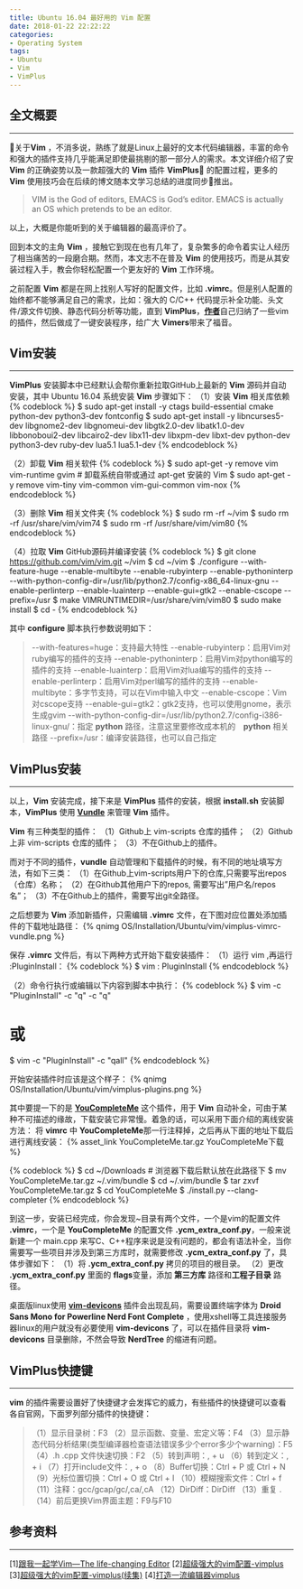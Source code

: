 ```yaml
---
title: Ubuntu 16.04 最好用的 Vim 配置
date: 2018-01-22 22:22:22
categories:
- Operating System
tags:
- Ubuntu
- Vim
- VimPlus
---
```


## 全文概要
---
关于**Vim** ，不消多说，熟练了就是Linux上最好的文本代码编辑器，丰富的命令和强大的插件支持几乎能满足即使最挑剔的那一部分人的需求。本文详细介绍了安 **Vim** 的正确姿势以及一款超强大的 **Vim** 插件 **VimPlus** 的配置过程，更多的 **Vim** 使用技巧会在后续的博文随本文学习总结的进度同步推出。
<!--more-->

> VIM is the God of editors, EMACS is God’s editor.
EMACS is actually an OS which pretends to be an editor.

以上，大概是你能听到的关于编辑器的最高评价了。

回到本文的主角 **Vim** ，接触它到现在也有几年了，复杂繁多的命令着实让人经历了相当痛苦的一段磨合期。然而，本文志不在普及 **Vim** 的使用技巧，而是从其安装过程入手，教会你轻松配置一个更友好的 **Vim** 工作环境。

之前配置 **Vim** 都是在网上找别人写好的配置文件，比如 **.vimrc**。但是别人配置的始终都不能够满足自己的需求，比如：强大的 C/C++ 代码提示补全功能、头文件/源文件切换、静态代码分析等功能，直到 **VimPlus**，[**作者**](http://www.cnblogs.com/highway-9/)自己归纳了一些vim的插件，然后做成了一键安装程序，给广大 **Vimers**带来了福音。

## Vim安装
---
**VimPlus** 安装脚本中已经默认会帮你重新拉取GitHub上最新的 **Vim** 源码并自动安装，其中 Ubuntu 16.04 系统安装 **Vim** 步骤如下：
（1）安装 **Vim** 相关库依赖
{% codeblock %}
$ sudo apt-get install -y ctags build-essential cmake python-dev python3-dev fontconfig
$ sudo apt-get install -y libncurses5-dev libgnome2-dev libgnomeui-dev libgtk2.0-dev libatk1.0-dev libbonoboui2-dev libcairo2-dev libx11-dev libxpm-dev libxt-dev python-dev python3-dev ruby-dev lua5.1 lua5.1-dev 
{% endcodeblock %}

（2）卸载 **Vim** 相关软件
{% codeblock %}
$ sudo apt-get -y remove vim vim-runtime gvim # 卸载系统自带或通过 apt-get 安装的 Vim
$ sudo apt-get -y remove vim-tiny vim-common vim-gui-common vim-nox
{% endcodeblock %}

（3）删除 **Vim** 相关文件夹
{% codeblock %}
$ sudo rm -rf ~/vim
$ sudo rm -rf /usr/share/vim/vim74
$ sudo rm -rf /usr/share/vim/vim80
{% endcodeblock %}

（4）拉取 **Vim** GitHub源码并编译安装
{% codeblock %}
$ git clone https://github.com/vim/vim.git ~/vim
$ cd ~/vim
$ ./configure --with-feature-huge --enable-multibyte --enable-rubyinterp --enable-pythoninterp --with-python-config-dir=/usr/lib/python2.7/config-x86_64-linux-gnu
 --enable-perlinterp --enable-luainterp --enable-gui=gtk2 --enable-cscope --prefix=/usr
$ make VIMRUNTIMEDIR=/usr/share/vim/vim80
$ sudo make install 
$ cd - 
{% endcodeblock %}

其中 **configure** 脚本执行参数说明如下：
> --with-features=huge：支持最大特性
--enable-rubyinterp：启用Vim对ruby编写的插件的支持
--enable-pythoninterp：启用Vim对python编写的插件的支持
--enable-luainterp：启用Vim对lua编写的插件的支持
--enable-perlinterp：启用Vim对perl编写的插件的支持
--enable-multibyte：多字节支持，可以在Vim中输入中文
--enable-cscope：Vim对cscope支持
--enable-gui=gtk2：gtk2支持，也可以使用gnome，表示生成gvim
--with-python-config-dir=/usr/lib/python2.7/config-i386-linux-gnu/：指定 **python** 路径，注意这里要修改成本机的　**python** 相关路径
--prefix=/usr：编译安装路径，也可以自己指定

## VimPlus安装
---
以上，**Vim** 安装完成，接下来是 **VimPlus** 插件的安装，根据 **install.sh** 安装脚本，**VimPlus** 使用 [**Vundle**](https://github.com/VundleVim/Vundle.vim) 来管理 **Vim** 插件。

**Vim** 有三种类型的插件：
（1）Github上 vim-scripts 仓库的插件；
（2）Github上非 vim-scripts 仓库的插件；
（3）不在Github上的插件。

而对于不同的插件，**vundle** 自动管理和下载插件的时候，有不同的地址填写方法，有如下三类： 
（1）在Github上vim-scripts用户下的仓库,只需要写出repos（仓库）名称； 
（2）在Github其他用户下的repos, 需要写出”用户名/repos名”；
（3）不在Github上的插件，需要写出git全路径。

之后想要为 **Vim** 添加新插件，只需编辑 **.vimrc** 文件，在下图对应位置处添加插件的下载地址路径：
{% qnimg OS/Installation/Ubuntu/vim/vimplus-vimrc-vundle.png %}

保存 **.vimrc** 文件后，有以下两种方式开始下载安装插件：
（1）运行 vim ,再运行 :PluginInstall：
{% codeblock %}
$ vim
: PluginInstall
{% endcodeblock %}

（2）命令行执行或编辑以下内容到脚本中执行：
{% codeblock %}
$ vim -c "PluginInstall" -c "q" -c "q"
# 或
$ vim -c "PluginInstall" -c "qall" 
{% endcodeblock %}

开始安装插件时应该是这个样子：
{% qnimg OS/Installation/Ubuntu/vim/vimplus-plugins.png %}

其中要提一下的是 [**YouCompleteMe**](http://valloric.github.io/YouCompleteMe/) 这个插件，用于 **Vim** 自动补全，可由于某种不可描述的缘故，下载安装它非常慢。着急的话，可以采用下面介绍的离线安装方法：
将 **vimrc** 中 **YouCompleteMe**那一行注释掉，之后再从下面的地址下载后进行离线安装：
{% asset_link YouCompleteMe.tar.gz YouCompleteMe下载 %}

{% codeblock %}
$ cd ~/Downloads # 浏览器下载后默认放在此路径下
$ mv YouCompleteMe.tar.gz ~/.vim/bundle
$ cd ~/.vim/bundle
$ tar zxvf YouCompleteMe.tar.gz
$ cd YouCompleteMe
$ ./install.py --clang-completer
{% endcodeblock %}

到这一步，安装已经完成，你会发现~目录有两个文件，一个是vim的配置文件 **.vimrc**，一个是 **YouCompleteMe** 的配置文件 **.ycm_extra_conf.py**，一般来说新建一个 main.cpp 来写C、C++程序来说是没有问题的，都会有语法补全，当你需要写一些项目并涉及到第三方库时，就需要修改 **.ycm_extra_conf.py** 了，具体步骤如下：
（1）将 **.ycm_extra_conf.py** 拷贝的项目的根目录。
（2）更改 **.ycm_extra_conf.py** 里面的 **flags**变量，添加 **第三方库** 路径和**工程子目录** 路径。

桌面版linux使用 [**vim-devicons**](https://github.com/ryanoasis/vim-devicons) 插件会出现乱码，需要设置终端字体为 **Droid Sans Mono for Powerline Nerd Font Complete** ，使用xshell等工具连接服务器linux的用户就没有必要使用 **vim-devicons** 了，可以在插件目录将 **vim-devicons** 目录删除，不然会导致 **NerdTree** 的缩进有问题。

## VimPlus快捷键
---
**vim** 的插件需要设置好了快捷键才会发挥它的威力，有些插件的快捷键可以查看各自官网，下面罗列部分插件的快捷键：
> （1）显示目录树：F3
（2）显示函数、变量、宏定义等：F4
（3）显示静态代码分析结果(类型编译器检查语法错误多少个error多少个warning)：F5
（4）.h .cpp 文件快速切换：F2
（5）转到声明：, + u
（6）转到定义：, + i
（7）打开include文件：, + o
（8）Buffer切换：Ctrl + P 或 Ctrl + N
（9）光标位置切换：Ctrl + O 或 Ctrl + I
（10）模糊搜索文件：Ctrl + f
（11）注释：gcc/gcap/gc/,ca/,cA
（12）DirDiff：DirDiff <dir1> <dir2>
（13）重复 .
（14）前后更换Vim界面主题：F9与F10

## 参考资料
---
[1][跟我一起学Vim—The life-changing Editor](http://feihu.me/blog/2014/intro-to-vim/#%E4%B8%BA%E4%BB%80%E4%B9%88%E9%80%89%E5%85%B6%E5%AE%83)
[2][超级强大的vim配置-vimplus](http://www.cnblogs.com/highway-9/p/5414465.html)
[3][超级强大的vim配置-vimplus(续集)](http://www.cnblogs.com/highway-9/p/5984285.html)
[4][打造一流编辑器vimplus](http://www.cnblogs.com/burningTheStar/p/6961220.html)